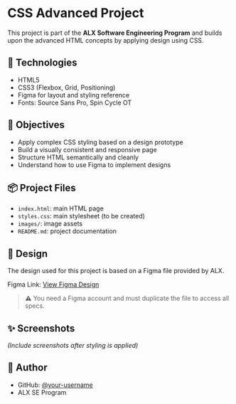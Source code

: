 # CSS Advanced Project

This project is part of the **ALX Software Engineering Program** and builds upon the advanced HTML concepts by applying design using CSS.

## 🧰 Technologies

- HTML5
- CSS3 (Flexbox, Grid, Positioning)
- Figma for layout and styling reference
- Fonts: Source Sans Pro, Spin Cycle OT

## 🎯 Objectives

- Apply complex CSS styling based on a design prototype
- Build a visually consistent and responsive page
- Structure HTML semantically and cleanly
- Understand how to use Figma to implement designs

## 📦 Project Files

- `index.html`: main HTML page
- `styles.css`: main stylesheet (to be created)
- `images/`: image assets
- `README.md`: project documentation

## 📐 Design

The design used for this project is based on a Figma file provided by ALX.

Figma Link: [View Figma Design](https://www.figma.com/...)

> ⚠️ You need a Figma account and must duplicate the file to access all specs.

## ✨ Screenshots

_(Include screenshots after styling is applied)_

## 📝 Author

- GitHub: [@your-username](https://github.com/your-username)
- ALX SE Program
